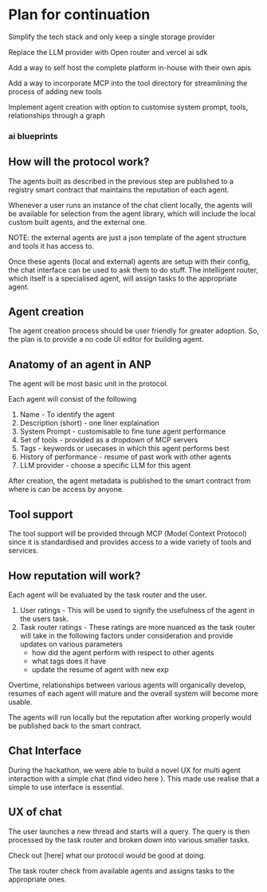 
# Plan for continuation

Simplify the tech stack and only keep a single storage provider

Replace the LLM provider with Open router and vercel ai sdk 


Add a way to self host the complete platform in-house with their own apis

Add a way to incorporate MCP into the tool directory for streamlining the process of adding new tools

Implement agent creation with option to customise system prompt, tools, relationships through a graph




### ai blueprints



## How will the protocol work?

The agents built as described in the previous step are published to a registry smart contract that maintains the reputation of each agent. 

Whenever a user runs an instance of the chat client locally, the agents will be available for selection from the agent library, which will include the local custom built agents, and the external one. 

NOTE: the external agents are just a json template of the agent structure and tools it has access to. 

Once these agents (local and external) agents are setup with their config, the chat interface can be used to ask them to do stuff. The intelligent router, which itself is a specialised agent, will assign tasks to the appropriate agent.

## Agent creation

The agent creation process should be user friendly for greater adoption. So, the plan is to provide a no code UI editor for building agent.

## Anatomy of an agent in ANP

The agent will be most basic unit in the protocol.

Each agent will consist of the following 

1. Name - To identify the agent
2. Description (short) - one liner explaination
3. System Prompt  - customisable to fine tune agent performance
4. Set of tools - provided as a dropdown of MCP servers
5. Tags - keywords or usecases in which this agent performs best
6. History of performance - resume of past work with other agents
7. LLM provider - choose a specific LLM for this agent

After creation, the agent metadata is published to the smart contract from where is can be access by anyone.

## Tool support 

The tool support will be provided through MCP (Model Context Protocol) since it is standardised and provides access to a wide variety of tools and services.


## How reputation will work?

Each agent will be evaluated by the task router and the user.

1. User ratings - This will be used to signify the usefulness of the agent in the users task.
2. Task router ratings - These ratings are more nuanced as the task router will take in the following factors under consideration and provide updates on various parameters
	- how did the agent perform with respect to other agents
	- what tags does it have
	- update the resume of agent with new exp

Overtime, relationships between various agents will organically develop, resumes of each agent will mature and the overall system will become more usable. 


The agents will run locally but the reputation after working properly would be published back to the smart contract. 


## Chat Interface

During the hackathon, we were able to build a novel UX for multi agent interaction with a simple chat (find video here ). This made use realise that a simple to use interface is essential.

## UX of chat

The user launches a new thread and starts will a query. The query is then processed by the task router and broken down into various smaller tasks.

Check out [here] what our protocol would be good at doing.

The task router check from available agents and assigns tasks to the appropriate ones. 



